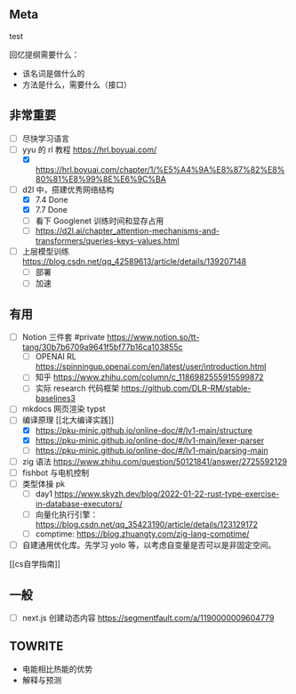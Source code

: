 ## Meta

test

回忆提纲需要什么：
- 该名词是做什么的
- 方法是什么，需要什么（接口）

## 非常重要

- [ ] 尽快学习语言
- [ ] yyu 的 rl 教程 https://hrl.boyuai.com/
    - [x] https://hrl.boyuai.com/chapter/1/%E5%A4%9A%E8%87%82%E8%80%81%E8%99%8E%E6%9C%BA
- [ ] d2l 中，搭建优秀网络结构
    - [x] 7.4 Done
    - [x] 7.7 Done
    - [ ] 看下 Googlenet 训练时间和显存占用
  	- [ ] https://d2l.ai/chapter_attention-mechanisms-and-transformers/queries-keys-values.html
- [ ] 上层模型训练 https://blog.csdn.net/qq_42589613/article/details/139207148
  	- [ ] 部署
  	- [ ] 加速

## 有用

  - [ ] Notion 三件套 #private https://www.notion.so/tt-tang/30b7b6709a9641f5bf77b16ca103855c
      - [ ] OPENAI RL https://spinningup.openai.com/en/latest/user/introduction.html
      - [ ] 知乎 https://www.zhihu.com/column/c_1186982555915599872
      - [ ] 实际 research 代码框架 https://github.com/DLR-RM/stable-baselines3
- [ ] mkdocs 网页渲染 typst
- [ ] 编译原理 [[北大编译实践]]
    - [x] https://pku-minic.github.io/online-doc/#/lv1-main/structure
    - [x] https://pku-minic.github.io/online-doc/#/lv1-main/lexer-parser
    - [ ] https://pku-minic.github.io/online-doc/#/lv1-main/parsing-main
- [ ] zig 语法 https://www.zhihu.com/question/50121841/answer/2725592129
- [ ] fishbot 与电机控制
- [ ] 类型体操 pk
    - [ ] day1 https://www.skyzh.dev/blog/2022-01-22-rust-type-exercise-in-database-executors/
    - [ ] 向量化执行引擎： https://blog.csdn.net/qq_35423190/article/details/123129172
    - [ ] comptime: https://blog.zhuangty.com/zig-lang-comptime/
- [ ] 自建通用优化库。先学习 yolo 等，以考虑自变量是否可以是非固定空间。

[[cs自学指南]]

## 一般
- [ ] next.js 创建动态内容 https://segmentfault.com/a/1190000009604779

## TOWRITE

- 电能相比热能的优势
- 解释与预测
